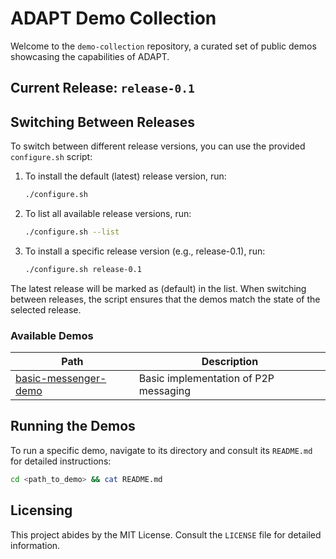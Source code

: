 # ADAPT Demo Collection

Welcome to the `demo-collection` repository, a curated set of public demos showcasing the capabilities of ADAPT.

## Current Release: `release-0.1`

## Switching Between Releases

To switch between different release versions, you can use the provided `configure.sh` script:

1. To install the default (latest) release version, run:
   ```bash
   ./configure.sh
   ```

2. To list all available release versions, run:
    ```bash
    ./configure.sh --list
    ```

3. To install a specific release version (e.g., release-0.1), run:
    ```bash
    ./configure.sh release-0.1
    ```

The latest release will be marked as (default) in the list. When switching between releases, the script ensures that the demos match the state of the selected release.

### Available Demos

| Path | Description |
|---   |---          |
| [basic-messenger-demo](./basic-messenger-demo/) | Basic implementation of P2P messaging |


## Running the Demos

To run a specific demo, navigate to its directory and consult its `README.md` for detailed instructions:

```bash
cd <path_to_demo> && cat README.md
```


## Licensing

This project abides by the MIT License. Consult the `LICENSE` file for detailed information.

